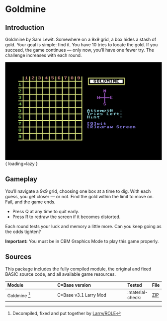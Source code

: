 <style>
    table th:first-of-type {
        width: 40%;
    }
    table th:nth-of-type(2) {
        width: 100%;
    }
    table th:nth-of-type(3) {
        width: 100%;
    }
    table th:nth-of-type(4) {
        width: 100%;
    }
</style>

# Goldmine

## Introduction
Goldmine by Sam Lewit. Somewhere on a 9x9 grid, a box hides a stash of gold. Your goal is simple: find it. You have 10 tries to locate the gold. If you succeed, the game continues — only now, you’ll have one fewer try. The challenge increases with each round.

![opening screen](../../assets/images/cbase-games/goldmine/opening-screen.png){ loading=lazy }

## Gameplay
You’ll navigate a 9x9 grid, choosing one box at a time to dig. With each guess, you get closer — or not. Find the gold within the limit to move on. Fail, and the game ends.

- Press Q at any time to quit early.
- Press R to redraw the screen if it becomes distorted.

Each round tests your luck and memory a little more. Can you keep going as the odds tighten?

**Important:** You must be in CBM Graphics Mode to play this game properly.

## Sources
This package includes the fully compiled module, the original and fixed BASIC source code, and all available game resources.

| Module        | C\*Base version        | Tested           | File                        |
| :------------ | :--------------------- | :--------------- | --------------------------- |
| Goldmine [^1] | C\*Base v3.1 Larry Mod | :material-check: | [ZIP](sources/goldmine.zip) |

[^1]: Decompiled, fixed and put together by [Larry/ROLE](https://csdb.dk/scener/?id=7207)